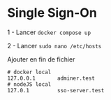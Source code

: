 Single Sign-On
========

1 - Lancer
```docker compose up```

2 - Lancer
```sudo nano /etc/hosts```

Ajouter en fin de fichier
```
# docker local
127.0.0.1       adminer.test
# nodeJS local
127.0.1         sso-server.test
```